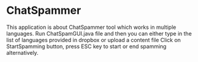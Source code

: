 # ChatSpammer
This application is about ChatSpammer tool which works in multiple languages.
Run ChatSpamGUI.java file and then you can either type in the list of languages provided in dropbox or upload a content file
Click on StartSpamming button, press ESC key to start or end spamming alternatively.
